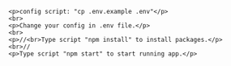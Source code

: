     <p>config script: "cp .env.example .env"</p>
    <br>
    <p>Change your config in .env file.</p>
    <br>
    <p>//<br>Type script "npm install" to install packages.</p>
    <br>//
    <p>Type script "npm start" to start running app.</p>
